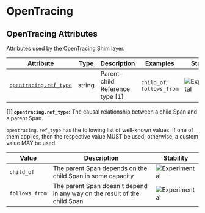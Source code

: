 <!--- Hugo front matter used to generate the website version of this page:
--->

<!-- NOTE: THIS FILE IS AUTOGENERATED. DO NOT EDIT BY HAND. -->
<!-- see templates/registry/markdown/attribute_namespace.md.j2 -->

# OpenTracing

## OpenTracing Attributes

Attributes used by the OpenTracing Shim layer.

| Attribute                                                                            | Type   | Description                     | Examples                   | Stability                                                        |
| ------------------------------------------------------------------------------------ | ------ | ------------------------------- | -------------------------- | ---------------------------------------------------------------- |
| <a id="opentracing-ref-type" href="#opentracing-ref-type">`opentracing.ref_type`</a> | string | Parent-child Reference type [1] | `child_of`; `follows_from` | ![Experimental](https://img.shields.io/badge/-experimental-blue) |

**[1] `opentracing.ref_type`:** The causal relationship between a child Span and a parent Span.

`opentracing.ref_type` has the following list of well-known values. If one of them applies, then the respective value MUST be used; otherwise, a custom value MAY be used.

| Value          | Description                                                               | Stability                                                        |
| -------------- | ------------------------------------------------------------------------- | ---------------------------------------------------------------- |
| `child_of`     | The parent Span depends on the child Span in some capacity                | ![Experimental](https://img.shields.io/badge/-experimental-blue) |
| `follows_from` | The parent Span doesn't depend in any way on the result of the child Span | ![Experimental](https://img.shields.io/badge/-experimental-blue) |
